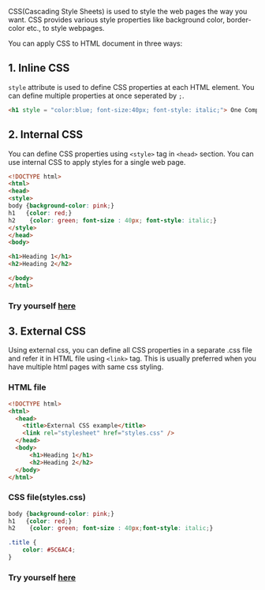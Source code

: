 CSS(Cascading Style Sheets) is used to style the web pages the way you want. CSS provides various style properties like background color, border-color etc., to style webpages.

You can apply CSS to HTML document in three ways:

## 1. Inline CSS

`style` attribute is used to define CSS properties at each HTML element. You can define multiple properties at once seperated by `;`.

```html
<h1 style = "color:blue; font-size:40px; font-style: italic;"> One Compiler </h1>
```

## 2. Internal CSS

You can define CSS properties using `<style>` tag in `<head>` section. You can use internal CSS to apply styles for a single web page.

```html
<!DOCTYPE html>
<html>
<head>
<style>
body {background-color: pink;}
h1   {color: red;}
h2    {color: green; font-size : 40px; font-style: italic;}
</style>
</head>
<body>

<h1>Heading 1</h1>
<h2>Heading 2</h2>

</body>
</html>
```
### Try yourself [here](https://onecompiler.com/html/3vw2r72yb)


## 3. External CSS

Using external css, you can define all CSS properties in a separate .css file and refer it in HTML file using `<link>` tag. This is usually preferred when you have multiple html pages with same css styling. 

### HTML file
```html
<!DOCTYPE html>
<html>
  <head>
    <title>External CSS example</title>
    <link rel="stylesheet" href="styles.css" />
  </head>
  <body>
      <h1>Heading 1</h1>
      <h2>Heading 2</h2>
  </body>
</html>
```

### CSS file(styles.css)

```css
body {background-color: pink;}
h1   {color: red;}
h2    {color: green; font-size : 40px;font-style: italic;}

.title {
	color: #5C6AC4;
}
```
### Try yourself [here](https://onecompiler.com/html/3vw363ba7)